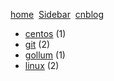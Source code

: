 [home](/home)&nbsp;&nbsp;[Sidebar](/_Sidebar)&nbsp;&nbsp;[cnblog](http://www.cnblogs.com/chencye/)

<!-- --- fixed content boder -->

* [centos](/tags/centos) (1)
* [git](/tags/git) (2)
* [gollum](/tags/gollum) (1)
* [linux](/tags/linux) (2)
